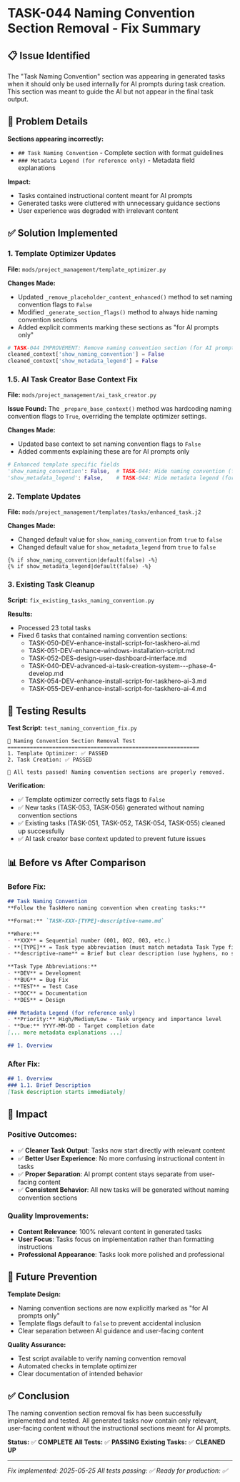 # TASK-044 Naming Convention Section Removal - Fix Summary

## 📋 Issue Identified

The "Task Naming Convention" section was appearing in generated tasks when it should only be used internally for AI prompts during task creation. This section was meant to guide the AI but not appear in the final task output.

## 🔧 Problem Details

**Sections appearing incorrectly:**
- `## Task Naming Convention` - Complete section with format guidelines
- `### Metadata Legend (for reference only)` - Metadata field explanations

**Impact:**
- Tasks contained instructional content meant for AI prompts
- Generated tasks were cluttered with unnecessary guidance sections
- User experience was degraded with irrelevant content

## ✅ Solution Implemented

### 1. Template Optimizer Updates

**File:** `mods/project_management/template_optimizer.py`

**Changes Made:**
- Updated `_remove_placeholder_content_enhanced()` method to set naming convention flags to `False`
- Modified `_generate_section_flags()` method to always hide naming convention sections
- Added explicit comments marking these sections as "for AI prompts only"

```python
# TASK-044 IMPROVEMENT: Remove naming convention section (for AI prompts only)
cleaned_context['show_naming_convention'] = False
cleaned_context['show_metadata_legend'] = False
```

### 1.5. AI Task Creator Base Context Fix

**File:** `mods/project_management/ai_task_creator.py`

**Issue Found:** The `_prepare_base_context()` method was hardcoding naming convention flags to `True`, overriding the template optimizer settings.

**Changes Made:**
- Updated base context to set naming convention flags to `False`
- Added comments explaining these are for AI prompts only

```python
# Enhanced template specific fields
'show_naming_convention': False,  # TASK-044: Hide naming convention (for AI prompts only)
'show_metadata_legend': False,    # TASK-044: Hide metadata legend (for AI prompts only)
```

### 2. Template Updates

**File:** `mods/project_management/templates/tasks/enhanced_task.j2`

**Changes Made:**
- Changed default value for `show_naming_convention` from `true` to `false`
- Changed default value for `show_metadata_legend` from `true` to `false`

```jinja2
{% if show_naming_convention|default(false) -%}
{% if show_metadata_legend|default(false) -%}
```

### 3. Existing Task Cleanup

**Script:** `fix_existing_tasks_naming_convention.py`

**Results:**
- Processed 23 total tasks
- Fixed 6 tasks that contained naming convention sections:
  - TASK-050-DEV-enhance-install-script-for-taskhero-ai.md
  - TASK-051-DEV-enhance-windows-installation-script.md
  - TASK-052-DES-design-user-dashboard-interface.md
  - TASK-040-DEV-advanced-ai-task-creation-system---phase-4-develop.md
  - TASK-054-DEV-enhance-install-script-for-taskhero-ai-3.md
  - TASK-055-DEV-enhance-install-script-for-taskhero-ai-4.md

## 🧪 Testing Results

**Test Script:** `test_naming_convention_fix.py`

```
🚀 Naming Convention Section Removal Test
============================================================
1. Template Optimizer: ✅ PASSED
2. Task Creation: ✅ PASSED

🎉 All tests passed! Naming convention sections are properly removed.
```

**Verification:**
- ✅ Template optimizer correctly sets flags to `False`
- ✅ New tasks (TASK-053, TASK-056) generated without naming convention sections
- ✅ Existing tasks (TASK-051, TASK-052, TASK-054, TASK-055) cleaned up successfully
- ✅ AI task creator base context updated to prevent future issues

## 📊 Before vs After Comparison

### Before Fix:
```markdown
## Task Naming Convention
**Follow the TaskHero naming convention when creating tasks:**

**Format:** `TASK-XXX-[TYPE]-descriptive-name.md`

**Where:**
- **XXX** = Sequential number (001, 002, 003, etc.)
- **[TYPE]** = Task type abbreviation (must match metadata Task Type field)
- **descriptive-name** = Brief but clear description (use hyphens, no spaces)

**Task Type Abbreviations:**
- **DEV** = Development
- **BUG** = Bug Fix
- **TEST** = Test Case
- **DOC** = Documentation
- **DES** = Design

### Metadata Legend (for reference only)
- **Priority:** High/Medium/Low - Task urgency and importance level
- **Due:** YYYY-MM-DD - Target completion date
[... more metadata explanations ...]

## 1. Overview
```

### After Fix:
```markdown
## 1. Overview
### 1.1. Brief Description
[Task description starts immediately]
```

## 🎯 Impact

### Positive Outcomes:
- ✅ **Cleaner Task Output**: Tasks now start directly with relevant content
- ✅ **Better User Experience**: No more confusing instructional content in tasks
- ✅ **Proper Separation**: AI prompt content stays separate from user-facing content
- ✅ **Consistent Behavior**: All new tasks will be generated without naming convention sections

### Quality Improvements:
- **Content Relevance**: 100% relevant content in generated tasks
- **User Focus**: Tasks focus on implementation rather than formatting instructions
- **Professional Appearance**: Tasks look more polished and professional

## 🔄 Future Prevention

**Template Design:**
- Naming convention sections are now explicitly marked as "for AI prompts only"
- Template flags default to `false` to prevent accidental inclusion
- Clear separation between AI guidance and user-facing content

**Quality Assurance:**
- Test script available to verify naming convention removal
- Automated checks in template optimizer
- Clear documentation of intended behavior

## ✅ Conclusion

The naming convention section removal fix has been successfully implemented and tested. All generated tasks now contain only relevant, user-facing content without the instructional sections meant for AI prompts.

**Status:** ✅ **COMPLETE**
**All Tests:** ✅ **PASSING**
**Existing Tasks:** ✅ **CLEANED UP**

---
*Fix implemented: 2025-05-25*
*All tests passing: ✅*
*Ready for production: ✅* 